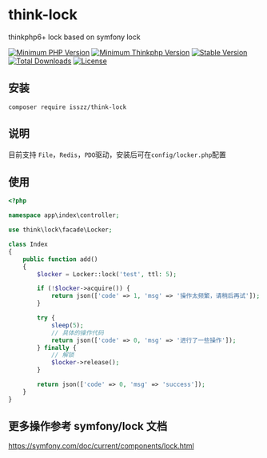 
# think-lock
thinkphp6+ lock based on symfony lock

<p>
    <a href="https://packagist.org/packages/isszz/think-lock"><img src="https://img.shields.io/badge/php->=8.0-8892BF.svg" alt="Minimum PHP Version"></a>
    <a href="https://packagist.org/packages/isszz/think-lock"><img src="https://img.shields.io/badge/thinkphp->=6.x-8892BF.svg" alt="Minimum Thinkphp Version"></a>
    <a href="https://packagist.org/packages/isszz/think-lock"><img src="https://poser.pugx.org/isszz/think-lock/v/stable" alt="Stable Version"></a>
    <a href="https://packagist.org/packages/isszz/think-lock"><img src="https://poser.pugx.org/isszz/think-lock/downloads" alt="Total Downloads"></a>
    <a href="https://packagist.org/packages/isszz/think-lock"><img src="https://poser.pugx.org/isszz/think-lock/license" alt="License"></a>
</p>

## 安装

```shell
composer require isszz/think-lock
```

## 说明
目前支持 `File`，`Redis`，`PDO`驱动，安装后可在`config/locker.php`配置

## 使用

```php
<?php

namespace app\index\controller;

use think\lock\facade\Locker;

class Index
{
    public function add()
    {
        $locker = Locker::lock('test', ttl: 5);

        if (!$locker->acquire()) {
            return json(['code' => 1, 'msg' => '操作太频繁，请稍后再试']);
        }

        try {
            sleep(5);
            // 具体的操作代码
            return json(['code' => 0, 'msg' => '进行了一些操作']);
        } finally {
            // 解锁
            $locker->release();
        }

        return json(['code' => 0, 'msg' => 'success']);
    }
}

```

## 更多操作参考 symfony/lock 文档

https://symfony.com/doc/current/components/lock.html
